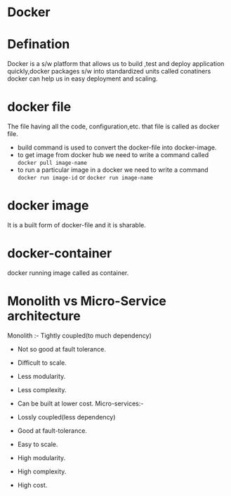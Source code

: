 # Docker
# Defination
Docker is a s/w platform  that allows us to build ,test and deploy application quickly,docker packages s/w into standardized units called conatiners
docker can help us in easy deployment and scaling.


# docker file
The file having all the code, configuration,etc. that file is called as docker file.
- build command is used to convert the docker-file into docker-image.
- to get image from docker hub we need to write a command called `docker pull image-name`
- to run a particular image in a docker we need to write a command `docker run image-id` or `docker run image-name`
# docker image
It is a built form of docker-file and it is sharable.
# docker-container
docker running image called as container.
# Monolith vs Micro-Service architecture
Monolith :- Tightly coupled(to much dependency)
- Not so good at fault tolerance.
- Difficult to scale.
- Less modularity.
- Less complexity.
- Can be built at lower cost.
Micro-services:-


- Lossly coupled(less dependency)
- Good at fault-tolerance.
- Easy to scale.
- High modularity.
- High complexity.
- High cost.
